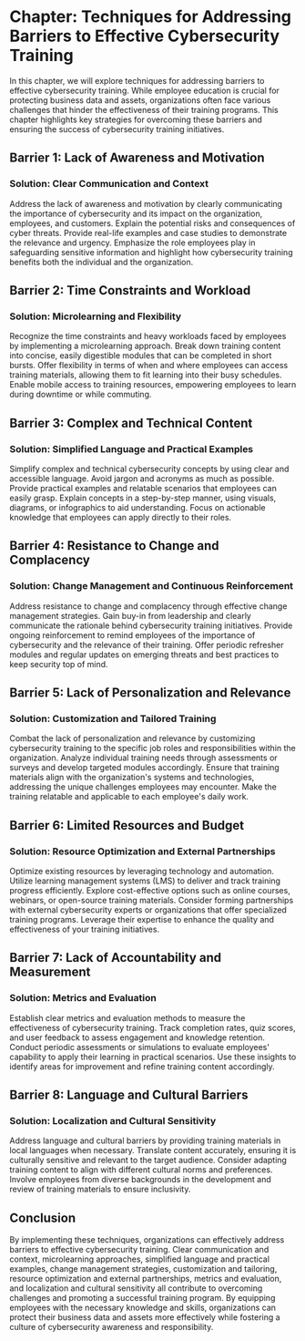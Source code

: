 Chapter: Techniques for Addressing Barriers to Effective Cybersecurity Training
===============================================================================

In this chapter, we will explore techniques for addressing barriers to effective cybersecurity training. While employee education is crucial for protecting business data and assets, organizations often face various challenges that hinder the effectiveness of their training programs. This chapter highlights key strategies for overcoming these barriers and ensuring the success of cybersecurity training initiatives.

Barrier 1: Lack of Awareness and Motivation
-------------------------------------------

### Solution: Clear Communication and Context

Address the lack of awareness and motivation by clearly communicating the importance of cybersecurity and its impact on the organization, employees, and customers. Explain the potential risks and consequences of cyber threats. Provide real-life examples and case studies to demonstrate the relevance and urgency. Emphasize the role employees play in safeguarding sensitive information and highlight how cybersecurity training benefits both the individual and the organization.

Barrier 2: Time Constraints and Workload
----------------------------------------

### Solution: Microlearning and Flexibility

Recognize the time constraints and heavy workloads faced by employees by implementing a microlearning approach. Break down training content into concise, easily digestible modules that can be completed in short bursts. Offer flexibility in terms of when and where employees can access training materials, allowing them to fit learning into their busy schedules. Enable mobile access to training resources, empowering employees to learn during downtime or while commuting.

Barrier 3: Complex and Technical Content
----------------------------------------

### Solution: Simplified Language and Practical Examples

Simplify complex and technical cybersecurity concepts by using clear and accessible language. Avoid jargon and acronyms as much as possible. Provide practical examples and relatable scenarios that employees can easily grasp. Explain concepts in a step-by-step manner, using visuals, diagrams, or infographics to aid understanding. Focus on actionable knowledge that employees can apply directly to their roles.

Barrier 4: Resistance to Change and Complacency
-----------------------------------------------

### Solution: Change Management and Continuous Reinforcement

Address resistance to change and complacency through effective change management strategies. Gain buy-in from leadership and clearly communicate the rationale behind cybersecurity training initiatives. Provide ongoing reinforcement to remind employees of the importance of cybersecurity and the relevance of their training. Offer periodic refresher modules and regular updates on emerging threats and best practices to keep security top of mind.

Barrier 5: Lack of Personalization and Relevance
------------------------------------------------

### Solution: Customization and Tailored Training

Combat the lack of personalization and relevance by customizing cybersecurity training to the specific job roles and responsibilities within the organization. Analyze individual training needs through assessments or surveys and develop targeted modules accordingly. Ensure that training materials align with the organization's systems and technologies, addressing the unique challenges employees may encounter. Make the training relatable and applicable to each employee's daily work.

Barrier 6: Limited Resources and Budget
---------------------------------------

### Solution: Resource Optimization and External Partnerships

Optimize existing resources by leveraging technology and automation. Utilize learning management systems (LMS) to deliver and track training progress efficiently. Explore cost-effective options such as online courses, webinars, or open-source training materials. Consider forming partnerships with external cybersecurity experts or organizations that offer specialized training programs. Leverage their expertise to enhance the quality and effectiveness of your training initiatives.

Barrier 7: Lack of Accountability and Measurement
-------------------------------------------------

### Solution: Metrics and Evaluation

Establish clear metrics and evaluation methods to measure the effectiveness of cybersecurity training. Track completion rates, quiz scores, and user feedback to assess engagement and knowledge retention. Conduct periodic assessments or simulations to evaluate employees' capability to apply their learning in practical scenarios. Use these insights to identify areas for improvement and refine training content accordingly.

Barrier 8: Language and Cultural Barriers
-----------------------------------------

### Solution: Localization and Cultural Sensitivity

Address language and cultural barriers by providing training materials in local languages when necessary. Translate content accurately, ensuring it is culturally sensitive and relevant to the target audience. Consider adapting training content to align with different cultural norms and preferences. Involve employees from diverse backgrounds in the development and review of training materials to ensure inclusivity.

Conclusion
----------

By implementing these techniques, organizations can effectively address barriers to effective cybersecurity training. Clear communication and context, microlearning approaches, simplified language and practical examples, change management strategies, customization and tailoring, resource optimization and external partnerships, metrics and evaluation, and localization and cultural sensitivity all contribute to overcoming challenges and promoting a successful training program. By equipping employees with the necessary knowledge and skills, organizations can protect their business data and assets more effectively while fostering a culture of cybersecurity awareness and responsibility.
